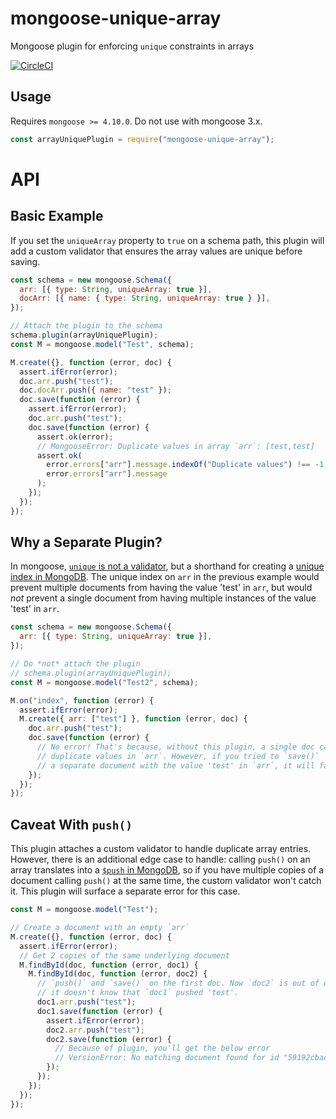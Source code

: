 # mongoose-unique-array

Mongoose plugin for enforcing `unique` constraints in arrays

[![CircleCI](https://circleci.com/gh/vkarpov15/mongoose-unique-array/tree/master.svg?style=svg)](https://circleci.com/gh/vkarpov15/mongoose-unique-array/tree/master)

## Usage

Requires `mongoose >= 4.10.0`. Do not use with mongoose 3.x.

```javascript
const arrayUniquePlugin = require("mongoose-unique-array");
```

# API

## Basic Example

If you set the `uniqueArray` property to `true` on a schema path, this plugin
will add a custom validator that ensures the array values are unique before
saving.

```javascript
const schema = new mongoose.Schema({
  arr: [{ type: String, uniqueArray: true }],
  docArr: [{ name: { type: String, uniqueArray: true } }],
});

// Attach the plugin to the schema
schema.plugin(arrayUniquePlugin);
const M = mongoose.model("Test", schema);

M.create({}, function (error, doc) {
  assert.ifError(error);
  doc.arr.push("test");
  doc.docArr.push({ name: "test" });
  doc.save(function (error) {
    assert.ifError(error);
    doc.arr.push("test");
    doc.save(function (error) {
      assert.ok(error);
      // MongooseError: Duplicate values in array `arr`: [test,test]
      assert.ok(
        error.errors["arr"].message.indexOf("Duplicate values") !== -1,
        error.errors["arr"].message
      );
    });
  });
});
```

## Why a Separate Plugin?

In mongoose, [`unique` is not a validator](http://mongoosejs.com/docs/validation.html#the-unique-option-is-not-a-validator),
but a shorthand for creating a [unique index in MongoDB](https://docs.mongodb.com/manual/core/index-unique/).
The unique index on `arr` in the previous example would prevent multiple documents from
having the value 'test' in `arr`, but would _not_ prevent a single document from having
multiple instances of the value 'test' in `arr`.

```javascript
const schema = new mongoose.Schema({
  arr: [{ type: String, uniqueArray: true }],
});

// Do *not* attach the plugin
// schema.plugin(arrayUniquePlugin);
const M = mongoose.model("Test2", schema);

M.on("index", function (error) {
  assert.ifError(error);
  M.create({ arr: ["test"] }, function (error, doc) {
    doc.arr.push("test");
    doc.save(function (error) {
      // No error! That's because, without this plugin, a single doc can have
      // duplicate values in `arr`. However, if you tried to `save()`
      // a separate document with the value 'test' in `arr`, it will fail.
    });
  });
});
```

## Caveat With `push()`

This plugin attaches a custom validator to handle duplicate array entries.
However, there is an additional edge case to handle: calling `push()` on
an array translates into a [`$push` in MongoDB](https://docs.mongodb.com/manual/reference/operator/update/push/),
so if you have multiple copies of a document calling `push()` at the same
time, the custom validator won't catch it. This plugin will surface a
separate error for this case.

```javascript
const M = mongoose.model("Test");

// Create a document with an empty `arr`
M.create({}, function (error, doc) {
  assert.ifError(error);
  // Get 2 copies of the same underlying document
  M.findById(doc, function (error, doc1) {
    M.findById(doc, function (error, doc2) {
      // `push()` and `save()` on the first doc. Now `doc2` is out of date,
      // it doesn't know that `doc1` pushed 'test'.
      doc1.arr.push("test");
      doc1.save(function (error) {
        assert.ifError(error);
        doc2.arr.push("test");
        doc2.save(function (error) {
          // Because of plugin, you'll get the below error
          // VersionError: No matching document found for id "59192cbac4fd9871f28f4d61"
        });
      });
    });
  });
});
```
